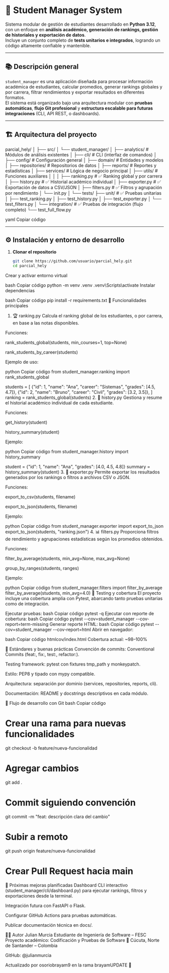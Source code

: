 # 🧮 Student Manager System

Sistema modular de gestión de estudiantes desarrollado en **Python 3.12**, con un enfoque en **análisis académico, generación de rankings, gestión de historiales y exportación de datos**.  
Incluye un conjunto completo de **tests unitarios e integrados**, logrando un código altamente confiable y mantenible.

---

## 📚 Descripción general

`student_manager` es una aplicación diseñada para procesar información académica de estudiantes, calcular promedios, generar rankings globales y por carrera, filtrar rendimientos y exportar resultados en diferentes formatos.  
El sistema está organizado bajo una arquitectura modular con **pruebas automáticas**, **flujo Git profesional** y **estructura escalable para futuras integraciones** (CLI, API REST, o dashboards).

---

## 🏗️ Arquitectura del proyecto

parcial_hely/
│
├── src/
│ └── student_manager/
│ ├── analytics/ # Módulos de análisis existentes
│ ├── cli/ # CLI (interfaz de comandos)
│ ├── config/ # Configuración general
│ ├── domain/ # Entidades y modelos
│ ├── repositories/ # Repositorios de datos
│ ├── reports/ # Reportes y estadísticas
│ ├── services/ # Lógica de negocio principal
│ ├── utils/ # Funciones auxiliares
│ │
│ ├── ranking.py # ✅ Ranking global y por carrera
│ ├── history.py # ✅ Historial académico individual
│ ├── exporter.py # ✅ Exportación de datos a CSV/JSON
│ ├── filters.py # ✅ Filtros y agrupación por rendimiento
│ └── init.py
│
└── tests/
├── unit/ # ✅ Pruebas unitarias
│ ├── test_ranking.py
│ ├── test_history.py
│ ├── test_exporter.py
│ └── test_filters.py
│
└── integration/ # ✅ Pruebas de integración (flujo completo)
└── test_full_flow.py

yaml
Copiar código

---

## ⚙️ Instalación y entorno de desarrollo

1. **Clonar el repositorio**
   ```bash
   git clone https://github.com/usuario/parcial_hely.git
   cd parcial_hely
Crear y activar entorno virtual

bash
Copiar código
python -m venv .venv
.venv\Scripts\activate
Instalar dependencias

bash
Copiar código
pip install -r requirements.txt
🧠 Funcionalidades principales
1. 🏆 ranking.py
Calcula el ranking global de los estudiantes, o por carrera, en base a las notas disponibles.

Funciones:

rank_students_global(students, min_courses=1, top=None)

rank_students_by_career(students)

Ejemplo de uso:

python
Copiar código
from student_manager.ranking import rank_students_global

students = [
    {"id": 1, "name": "Ana", "career": "Sistemas", "grades": [4.5, 4.7]},
    {"id": 2, "name": "Bruno", "career": "Civil", "grades": [3.2, 3.5]},
]
ranking = rank_students_global(students)
2. 🧾 history.py
Gestiona y resume el historial académico individual de cada estudiante.

Funciones:

get_history(student)

history_summary(student)

Ejemplo:

python
Copiar código
from student_manager.history import history_summary

student = {"id": 1, "name": "Ana", "grades": [4.0, 4.5, 4.8]}
summary = history_summary(student)
3. 💾 exporter.py
Permite exportar los resultados generados por los rankings o filtros a archivos CSV o JSON.

Funciones:

export_to_csv(students, filename)

export_to_json(students, filename)

Ejemplo:

python
Copiar código
from student_manager.exporter import export_to_json
export_to_json(students, "ranking.json")
4. 📊 filters.py
Proporciona filtros de rendimiento y agrupaciones estadísticas según los promedios obtenidos.

Funciones:

filter_by_average(students, min_avg=None, max_avg=None)

group_by_ranges(students, ranges)

Ejemplo:

python
Copiar código
from student_manager.filters import filter_by_average
filter_by_average(students, min_avg=4.0)
🧪 Testing y cobertura
El proyecto incluye una cobertura amplia con Pytest, abarcando tanto pruebas unitarias como de integración.

Ejecutar pruebas:
bash
Copiar código
pytest -q
Ejecutar con reporte de cobertura:
bash
Copiar código
pytest --cov=student_manager --cov-report=term-missing
Generar reporte HTML:
bash
Copiar código
pytest --cov=student_manager --cov-report=html
Abrir en navegador:

bash
Copiar código
htmlcov/index.html
Cobertura actual: ~98–100%

🧱 Estándares y buenas prácticas
Convención de commits: Conventional Commits (feat:, fix:, test:, refactor:).

Testing framework: pytest con fixtures tmp_path y monkeypatch.

Estilo: PEP8 y tipado con mypy compatible.

Arquitectura: separación por dominio (services, repositories, reports, cli).

Documentación: README y docstrings descriptivos en cada módulo.

🚀 Flujo de desarrollo con Git
bash
Copiar código
# Crear una rama para nuevas funcionalidades
git checkout -b feature/nueva-funcionalidad

# Agregar cambios
git add .

# Commit siguiendo convención
git commit -m "feat: descripción clara del cambio"

# Subir a remoto
git push origin feature/nueva-funcionalidad

# Crear Pull Request hacia main
🧩 Próximas mejoras planificadas
 Dashboard CLI interactivo (student_manager/cli/dashboard.py)
para ejecutar rankings, filtros y exportaciones desde la terminal.

 Integración futura con FastAPI o Flask.

 Configurar GitHub Actions para pruebas automáticas.

 Publicar documentación técnica en docs/.

👨‍💻 Autor
Julian Murcia
Estudiante de Ingeniería de Software – FESC
Proyecto académico: Codificación y Pruebas de Software
📍 Cúcuta, Norte de Santander – Colombia

GitHub: @julianmurcia

Actualizado por osoriobrayam9 en la rama brayamUPDATE 🚀
